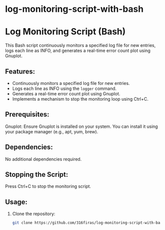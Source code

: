 # log-monitoring-script-with-bash
# Log Monitoring Script (Bash)

This Bash script continuously monitors a specified log file for new entries, logs each line as INFO, and generates a real-time error count plot using Gnuplot.

## Features:
- Continuously monitors a specified log file for new entries.
- Logs each line as INFO using the `logger` command.
- Generates a real-time error count plot using Gnuplot.
- Implements a mechanism to stop the monitoring loop using Ctrl+C.

## Prerequisites:
Gnuplot: Ensure Gnuplot is installed on your system. You can install it using your package manager (e.g., apt, yum, brew).
## Dependencies:
No additional dependencies required.
## Stopping the Script:
Press Ctrl+C to stop the monitoring script.

## Usage:
1. Clone the repository:
   ```bash
   git clone https://github.com/316firas/log-monitoring-script-with-bash.git
